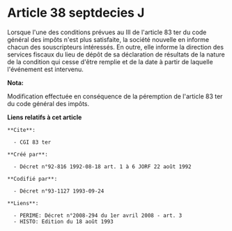 # Article 38 septdecies J

Lorsque l'une des conditions prévues au III de l'article 83 ter du code général des impôts n'est plus satisfaite, la société
nouvelle en informe chacun des souscripteurs intéressés. En outre, elle informe la direction des services fiscaux du lieu de
dépôt de sa déclaration de résultats de la nature de la condition qui cesse d'être remplie et de la date à partir de laquelle
l'événement est intervenu.

**Nota:**

Modification effectuée en conséquence de la péremption de l'article 83 ter du code général des impôts.

**Liens relatifs à cet article**

	**Cite**:

	  - CGI 83 ter

	**Créé par**:

	  - Décret n°92-816 1992-08-18 art. 1 à 6 JORF 22 août 1992

	**Codifié par**:

	  - Décret n°93-1127 1993-09-24

	**Liens**:

	  - PERIME: Décret n°2008-294 du 1er avril 2008 - art. 3
	  - HISTO: Edition du 18 août 1993
